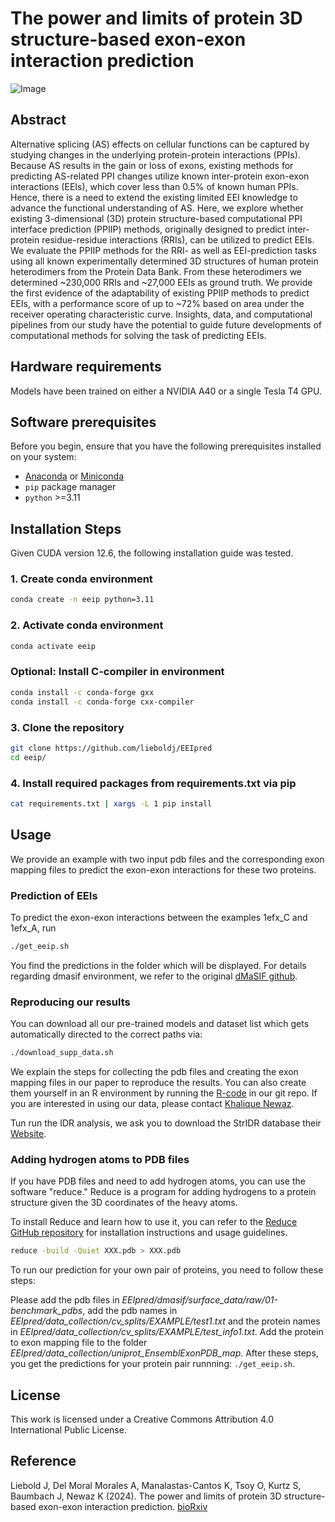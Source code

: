 # The power and limits of protein 3D structure-based exon-exon interaction prediction
![Image](Figure2structure.png)

## Abstract
Alternative splicing (AS) effects on cellular functions can be captured by studying changes in the underlying protein-protein interactions (PPIs). Because AS results in the gain or loss of exons, existing methods for predicting AS-related PPI changes utilize known inter-protein exon-exon interactions (EEIs), which cover less than 0.5% of known human PPIs. Hence, there is a need to extend the existing limited EEI knowledge to advance the functional understanding of AS. Here, we explore whether existing 3-dimensional (3D) protein structure-based computational PPI interface prediction (PPIIP) methods, originally designed to predict inter-protein residue-residue interactions (RRIs), can be utilized to predict EEIs. We evaluate the PPIIP methods for the RRI- as well as EEI-prediction tasks using all known experimentally determined 3D structures of human protein heterodimers from the Protein Data Bank. From these heterodimers we determined ~230,000 RRIs and ~27,000 EEIs as ground truth. We provide the first evidence of the adaptability of existing PPIIP methods to predict EEIs, with a performance score of up to ~72% based on area under the receiver operating characteristic curve. Insights, data, and computational pipelines from our study have the potential to guide future developments of computational methods for solving the task of predicting EEIs.  

## Hardware requirements
Models have been trained on either a NVIDIA A40 or a single Tesla T4 GPU.

## Software prerequisites
Before you begin, ensure that you have the following prerequisites installed on your system:
- [Anaconda](https://www.anaconda.com/products/distribution) or [Miniconda](https://docs.conda.io/en/latest/miniconda.html)
- `pip` package manager
- `python` >=3.11

## Installation Steps
Given CUDA version 12.6, the following installation guide was tested.

### 1. Create conda environment
```bash
conda create -n eeip python=3.11
```

### 2. Activate conda environment
```bash
conda activate eeip
```

### Optional: Install C-compiler in environment
```bash
conda install -c conda-forge gxx
conda install -c conda-forge cxx-compiler
```

### 3. Clone the repository
```bash
git clone https://github.com/lieboldj/EEIpred
cd eeip/
```

### 4. Install required packages from requirements.txt via pip
```bash
cat requirements.txt | xargs -L 1 pip install
```

## Usage
We provide an example with two input pdb files and the corresponding exon mapping files to predict the exon-exon interactions for these two proteins. 

### Prediction of EEIs
To predict the exon-exon interactions between the examples 1efx_C and 1efx_A, run

```bash
./get_eeip.sh
```
You find the predictions in the folder which will be displayed.
For details regarding dmasif environment, we refer to the original [dMaSIF github](https://github.com/FreyrS/dMaSIF).

### Reproducing our results
You can download all our pre-trained models and dataset list which gets automatically directed to the correct paths via: 
```bash
./download_supp_data.sh
```
We explain the steps for collecting the pdb files and creating the exon mapping files in our paper to reproduce the results. You can also create them yourself in an R environment by running the [R-code](https://github.com/lieboldj/EEIpred/blob/master/data_collection/scripts/generate_exon_data.sh) in our git repo. If you are interested in using our data, please contact [Khalique Newaz](khalique.newaz@uni-hamburg.de). 

Tun run the IDR analysis, we ask you to download the StrIDR database their [Website](https://isblab.ncbs.res.in/stridr/download/).

### Adding hydrogen atoms to PDB files
If you have PDB files and need to add hydrogen atoms, you can use the software "reduce." Reduce is a program for adding hydrogens to a protein structure given the 3D coordinates of the heavy atoms. 

To install Reduce and learn how to use it, you can refer to the [Reduce GitHub repository](https://github.com/rlabduke/reduce) for installation instructions and usage guidelines.

```bash
reduce -build -Quiet XXX.pdb > XXX.pdb
```

To run our prediction for your own pair of proteins, you need to follow these steps:

Please add the pdb files in _EEIpred/dmasif/surface_data/raw/01-benchmark_pdbs_, add the pdb names in _EEIpred/data_collection/cv_splits/EXAMPLE/test1.txt_ and the protein names in _EEIpred/data_collection/cv_splits/EXAMPLE/test_info1.txt_. Add the protein to exon mapping file to the folder _EEIpred/data_collection/uniprot_EnsemblExonPDB_map_. After these steps, you get the predictions for your protein pair runnning: ```./get_eeip.sh```.

## License
This work is licensed under a Creative Commons Attribution 4.0 International Public License.


## Reference
Liebold J, Del Moral Morales A, Manalastas-Cantos K, Tsoy O, Kurtz S, Baumbach J, Newaz K (2024). The power and limits of protein 3D structure-based exon-exon interaction prediction. [bioRxiv](https://www.biorxiv.org/content/10.1101/2024.03.01.582917v1)

